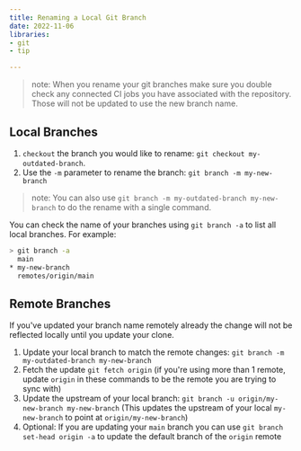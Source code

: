```yaml
---
title: Renaming a Local Git Branch
date: 2022-11-06
libraries:
- git
- tip

---
```


> note: When you rename your git branches make sure you double check any connected CI jobs you have associated with the repository. Those will not be updated to use the new branch name.

## Local Branches

1. `checkout` the branch you would like to rename: `git checkout my-outdated-branch`.
2. Use the `-m` parameter to rename the branch: `git branch -m my-new-branch`

> note: You can also use `git branch -m my-outdated-branch my-new-branch` to do the rename with a single command.

You can check the name of your branches using `git branch -a` to list all local branches. For example:

```bash
> git branch -a
  main
* my-new-branch
  remotes/origin/main
```

## Remote Branches

If you've updated your branch name remotely already the change will not be reflected locally until you update your clone.

1. Update your local branch to match the remote changes: `git branch -m my-outdated-branch my-new-branch`
2. Fetch the update `git fetch origin` (if you're using more than 1 remote, update `origin` in these commands to be the remote you are trying to sync with)
3. Update the upstream of your local branch: `git branch -u origin/my-new-branch my-new-branch` (This updates the upstream of your local `my-new-branch` to point at `origin/my-new-branch`)
4. Optional: If you are updating your `main` branch you can use `git branch set-head origin -a` to update the default branch of the `origin` remote